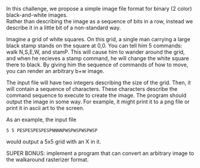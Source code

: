 In this challenge, we propose a simple image file format for binary (2 color) black-and-white images.  
Rather than describing the image as a sequence of bits in a row, instead we describe it in a little bit of a non-standard way.

Imagine a grid of white squares.  On this grid, a single man carrying a large black stamp stands on the square at 0,0.  You can tell him 5 commands: walk N,S,E,W, and stamP.   This will cause him to wander around the grid, and when he recieves a stamp command, he will change the white square there to black.  By giving him the sequence of commands 
of how to move, you can render an arbitrary b+w image.

The input file will have two integers describing the size of the grid.  Then, it will contain a sequence of characters.  These characters describe the command sequence to execute to create the image.  The program should output the image in some way.  For example, it might print it to a png file or print it in ascii art to the screen.

As an example, the input file 

    5 5 PESPESPESPESPNNNNPWSPWSPWSPWSP

would output a 5x5 grid with an X in it.


SUPER BONUS: implement a program that can convert an arbitrary image to the walkaround rasterizer format.
